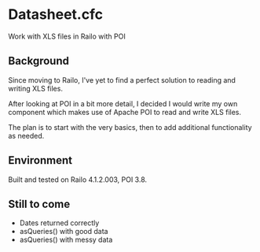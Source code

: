 Datasheet.cfc
=============

Work with XLS files in Railo with POI

Background
----------

Since moving to Railo, I've yet to find a perfect solution to reading and writing XLS files.

After looking at POI in a bit more detail, I decided I would write my own component which makes use of Apache POI to read and write XLS files.

The plan is to start with the very basics, then to add additional functionality as needed.

Environment
-----------

Built and tested on Railo 4.1.2.003, POI 3.8.

Still to come
-------------

- Dates returned correctly
- asQueries() with good data
- asQueries() with messy data